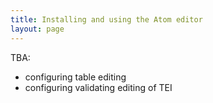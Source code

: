 ```yaml
---
title: Installing and using the Atom editor
layout: page
---
```



TBA:

-   configuring table editing
-   configuring validating editing of TEI
